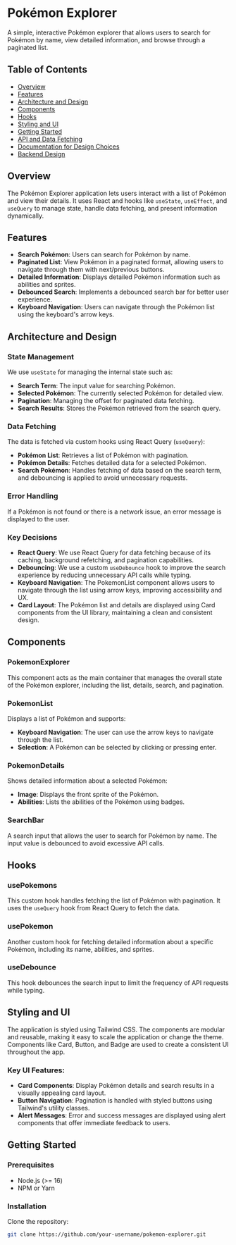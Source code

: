 # Pokémon Explorer

A simple, interactive Pokémon explorer that allows users to search for Pokémon by name, view detailed information, and browse through a paginated list.

## Table of Contents

- [Overview](#overview)
- [Features](#features)
- [Architecture and Design](#architecture-and-design)
- [Components](#components)
- [Hooks](#hooks)
- [Styling and UI](#styling-and-ui)
- [Getting Started](#getting-started)
- [API and Data Fetching](#api-and-data-fetching)
- [Documentation for Design Choices](#documentation-for-design-choices)
- [Backend Design](#backend-design)

## Overview

The Pokémon Explorer application lets users interact with a list of Pokémon and view their details. It uses React and hooks like `useState`, `useEffect`, and `useQuery` to manage state, handle data fetching, and present information dynamically.

## Features

- **Search Pokémon**: Users can search for Pokémon by name.
- **Paginated List**: View Pokémon in a paginated format, allowing users to navigate through them with next/previous buttons.
- **Detailed Information**: Displays detailed Pokémon information such as abilities and sprites.
- **Debounced Search**: Implements a debounced search bar for better user experience.
- **Keyboard Navigation**: Users can navigate through the Pokémon list using the keyboard's arrow keys.

## Architecture and Design

### State Management

We use `useState` for managing the internal state such as:

- **Search Term**: The input value for searching Pokémon.
- **Selected Pokémon**: The currently selected Pokémon for detailed view.
- **Pagination**: Managing the offset for paginated data fetching.
- **Search Results**: Stores the Pokémon retrieved from the search query.

### Data Fetching

The data is fetched via custom hooks using React Query (`useQuery`):

- **Pokémon List**: Retrieves a list of Pokémon with pagination.
- **Pokémon Details**: Fetches detailed data for a selected Pokémon.
- **Search Pokémon**: Handles fetching of data based on the search term, and debouncing is applied to avoid unnecessary requests.

### Error Handling

If a Pokémon is not found or there is a network issue, an error message is displayed to the user.

### Key Decisions

- **React Query**: We use React Query for data fetching because of its caching, background refetching, and pagination capabilities.
- **Debouncing**: We use a custom `useDebounce` hook to improve the search experience by reducing unnecessary API calls while typing.
- **Keyboard Navigation**: The PokemonList component allows users to navigate through the list using arrow keys, improving accessibility and UX.
- **Card Layout**: The Pokémon list and details are displayed using Card components from the UI library, maintaining a clean and consistent design.

## Components

### PokemonExplorer

This component acts as the main container that manages the overall state of the Pokémon explorer, including the list, details, search, and pagination.

### PokemonList

Displays a list of Pokémon and supports:

- **Keyboard Navigation**: The user can use the arrow keys to navigate through the list.
- **Selection**: A Pokémon can be selected by clicking or pressing enter.

### PokemonDetails

Shows detailed information about a selected Pokémon:

- **Image**: Displays the front sprite of the Pokémon.
- **Abilities**: Lists the abilities of the Pokémon using badges.

### SearchBar

A search input that allows the user to search for Pokémon by name. The input value is debounced to avoid excessive API calls.

## Hooks

### usePokemons

This custom hook handles fetching the list of Pokémon with pagination. It uses the `useQuery` hook from React Query to fetch the data.

### usePokemon

Another custom hook for fetching detailed information about a specific Pokémon, including its name, abilities, and sprites.

### useDebounce

This hook debounces the search input to limit the frequency of API requests while typing.

## Styling and UI

The application is styled using Tailwind CSS. The components are modular and reusable, making it easy to scale the application or change the theme. Components like Card, Button, and Badge are used to create a consistent UI throughout the app.

### Key UI Features:

- **Card Components**: Display Pokémon details and search results in a visually appealing card layout.
- **Button Navigation**: Pagination is handled with styled buttons using Tailwind's utility classes.
- **Alert Messages**: Error and success messages are displayed using alert components that offer immediate feedback to users.

## Getting Started

### Prerequisites

- Node.js (>= 16)
- NPM or Yarn

### Installation

Clone the repository:

```bash
git clone https://github.com/your-username/pokemon-explorer.git
